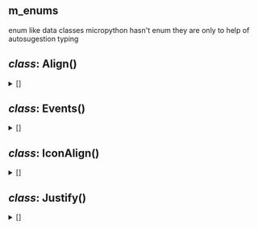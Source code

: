 ## m_enums

enum like data classes
micropython hasn't enum
they are only to help of autosugestion typing

## *class*:  Align()

<details><summary>[]</summary>


  ```python
class Align: 
    LEFT = 'left'
    RIGHT = 'right'
    CENTER = 'center'
    NONE = None

  ```


</details>






## *class*:  Events()

<details><summary>[]</summary>


  ```python
class Events:
    
    CLICK = 'click'

  ```


</details>






## *class*:  IconAlign()

<details><summary>[]</summary>


  ```python
class IconAlign:
    LEFT = 'row'
    RIGHT = 'row-reverse'
    TOP = 'column'
    BOTTOM = 'column-reverse'
    NONE = ''

  ```


</details>






## *class*:  Justify()

<details><summary>[]</summary>


  ```python
class Justify:
    
    START:str = 'flex-start'
    END:str = 'flex-end'
    CENTER:str = 'center'
    BETWEEN:str = 'space-between'
    AROUND:str = 'space-around'
    EVENLY:str = 'space-evenly'
    LEFT:str = 'left'
    RIGHT:str = 'right'

  ```


</details>









